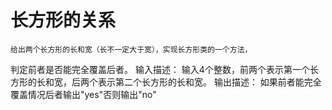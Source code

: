 # 长方形的关系
    给出两个长方形的长和宽（长不一定大于宽），实现长方形类的一个方法，
判定前者是否能完全覆盖后者。
输入描述：
输入4个整数，前两个表示第一个长方形的长和宽，后两个表示第二个长方形的长和宽。
输出描述：
如果前者能完全覆盖情况后者输出"yes"否则输出"no"
